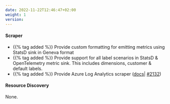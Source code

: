 ```yaml
---
date: 2022-11-22T12:46:47+02:00
weight: 1
version:
---
```


#### Scraper

- {{% tag added %}} Provide custom formatting for emitting metrics using StatsD sink in Geneva format
- {{% tag added %}} Provide support for all label scenarios in StatsD & OpenTelemetry metric sink. This includes 
dimensions, customer & default labels.
- {{% tag added %}} Provide Azure Log Analytics scraper ([docs](https://docs.promitor.io/v2.9/scraping/providers/log-analytics/)| [#2132](https://github.com/tomkerkhove/promitor/pull/2132))

#### Resource Discovery

None.
